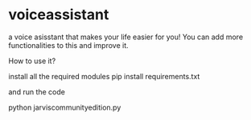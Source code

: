 # voiceassistant
a voice asisstant that makes your life easier for you! You can add more functionalities to this and improve it.

How to use it?

install all the required modules
pip install requirements.txt 

and run the code

python jarviscommunityedition.py
